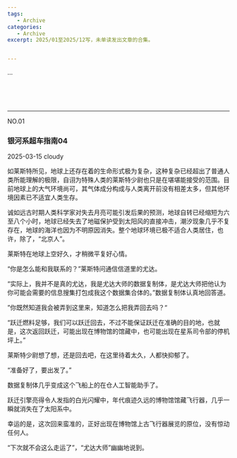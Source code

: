 ```yaml
---
tags:
   - Archive
categories:
   - Archive
excerpt: 2025/01至2025/12写，未单读发出文章的合集。


---
```


...

<br>

<br>

<br>

-----

NO.01

### 银河系超车指南04

2025-03-15 cloudy



如莱斯特所见，地球上还存在着的生命形式极为复杂，这种复杂已经超出了普通人类所能理解的极限，自诩为特殊人类的莱斯特少尉也只是在堪堪能接受的范围。目前地球上的大气环境尚可，其气体成分构成与人类离开前没有相差太多，但其他环境因素已不适宜人类生存。



诚如远古时期人类科学家对失去月亮可能引发后果的预测，地球自转已经缩短为六至八个小时，地球已经失去了地磁保护受到太阳风的直接冲击，潮汐现象几乎不复存在，地球的海洋也因为不明原因消失。整个地球环境已极不适合人类居住，也许，除了，“北京人”。



莱斯特在地球上空好久，才稍微平复好心情。



“你是怎么能和我联系的？”莱斯特问通信信道里的尤达。

“实际上，我并不是真的尤达，我是尤达大师的数据复制体，是尤达大师把他认为你可能会需要的信息搜集打包成我这个数据集合体的。”数据复制体认真地回答道。

”你既然知道我会被弄到这里来，知道怎么把我弄回去吗？“

“跃迁燃料足够，我们可以跃迁回去，不过不能保证跃迁在准确的目的地，也就是，这次返回跃迁，可能出现在博物馆的馆藏中，也可能出现在星系司令部的停机坪上。”

莱斯特少尉想了想，还是回去吧，在这里待着太久，人都快抑郁了。

“准备好了，要出发了。”

数据复制体几乎变成这个飞船上的在仓人工智能助手了。



跃迁引擎亮得令人发指的白光闪耀中，年代痕迹久远的博物馆馆藏飞行器，几乎一瞬就消失在了太阳系中。



幸运的是，这次回来蛮准的，正好出现在博物馆上古飞行器展览的原位，没有惊动任何人。



“下次就不会这么走运了”，“尤达大师”幽幽地说到。



